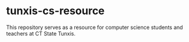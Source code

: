 # tunxis-cs-resource
This repository serves as a resource for computer science students and teachers at CT State Tunxis.
